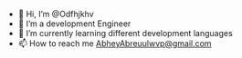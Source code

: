 - 👋 Hi, I’m @Odfhjkhv
- 👀 I’m a development Engineer
- 🌱 I’m currently learning different development languages
- 📫 How to reach me AbheyAbreuulwvp@gmail.com


<!---
Odfhjkhv/Odfhjkhv is a ✨ special ✨ repository because its `README.md` (this file) appears on your GitHub profile.
You can click the Preview link to take a look at your changes.
--->
